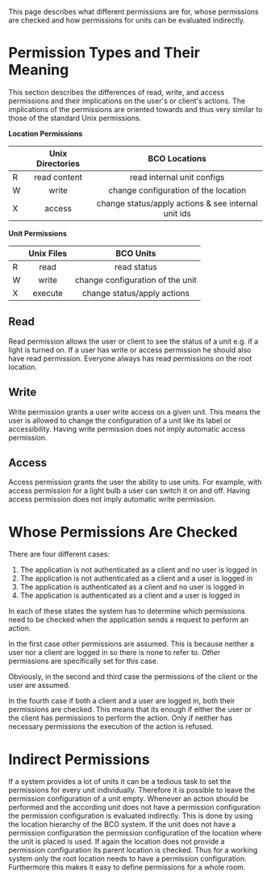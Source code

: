 This page describes what different permissions are for, whose permissions are checked and how permissions for units can be evaluated indirectly.

# Permission Types and Their Meaning

This section describes the differences of read, write, and access permissions and their implications on the user's or client's actions. The implications of the permissions are oriented towards and thus very similar to those of the standard Unix permissions. 

**Location Permissions**

|   | Unix Directories | BCO Locations  |
| - |:------------:| :-----:|
| R | read content | read internal unit configs |
| W | write        | change configuration of the location |
| X | access       | change status/apply actions & see internal unit ids |

**Unit Permissions**

|   | Unix Files | BCO Units                        |
| - |:-------:| :-------------------------: |
| R | read    | read status                 |
| W | write   | change configuration of the unit       |
| X | execute | change status/apply actions |

## Read

Read permission allows the user or client to see the status of a unit e.g. if a light is turned on. If a user has write or access permission he should also have read permission.
Everyone always has read permissions on the root location.

## Write

Write permission grants a user write access on a given unit. This means the user is allowed to change the configuration of a unit like its label or accessibility. Having write permission does not imply automatic access permission.

## Access

Access permission grants the user the ability to use units. For example, with access permission for a light bulb a user can switch it on and off. Having access permission does not imply automatic write permission.

# Whose Permissions Are Checked

There are four different cases:

1. The application is not authenticated as a client and no user is logged in
2. The application is not authenticated as a client and a user is logged in
3. The application is authenticated as a client and no user is logged in
4. The application is authenticated as a client and a user is logged in

In each of these states the system has to determine which permissions need to be checked when the application sends a request to perform an action. 

In the first case *other* permissions are assumed. This is because neither a user nor a client are logged in so there is none to refer to. *Other* permissions are specifically set for this case.

Obviously, in the second and third case the permissions of the client or the user are assumed.

In the fourth case if both a client and a user are logged in, both their permissions are checked. This means that its enough if either the user or the client has permissions to perform the action. Only if neither has necessary permissions the execution of the action is refused.

# Indirect Permissions

If a system provides a lot of units it can be a tedious task to set the permissions for every unit individually.
Therefore it is possible to leave the permission configuration of a unit empty. Whenever an action should be performed and the according unit does not have a permission configuration the permission configuration is evaluated indirectly. This is done by using the location hierarchy of the BCO system. If the unit does not have a permission configuration the permission configuration of the location where the unit is placed is used. If again the location does not provide a permission configuration its parent location is checked. Thus for a working system only the root location needs to have a permission configuration. Furthermore this makes it easy to define permissions for a whole room.
